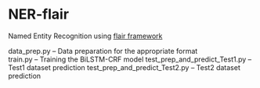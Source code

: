 # NER-flair
Named Entity Recognition using [flair framework](https://github.com/flairNLP/flair)


data_prep.py – Data preparation for the appropriate format  
train.py – Training the BiLSTM-CRF model
test_prep_and_predict_Test1.py – Test1 dataset prediction
test_prep_and_predict_Test2.py – Test2 dataset prediction
